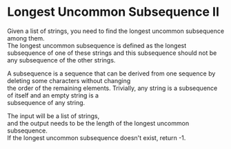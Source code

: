 # Longest Uncommon Subsequence II
Given a list of strings, you need to find the longest uncommon subsequence among them.\
The longest uncommon subsequence is defined as the longest subsequence of one of these strings and this subsequence should not be any subsequence of the other strings.

A subsequence is a sequence that can be derived from one sequence by deleting some characters without changing\
the order of the remaining elements. Trivially, any string is a subsequence of itself and an empty string is a\
subsequence of any string.

The input will be a list of strings,\
and the output needs to be the length of the longest uncommon subsequence.\
If the longest uncommon subsequence doesn't exist, return -1.
